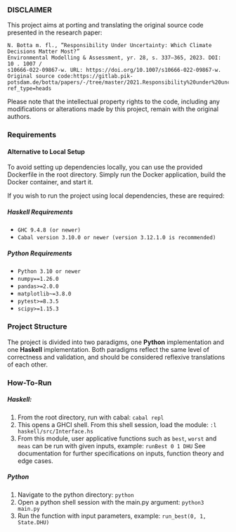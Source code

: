 ### DISCLAIMER
This project aims at porting and translating the original source code presented in the research paper:
```
N. Botta m. fl., ”Responsibility Under Uncertainty: Which Climate Decisions Matter Most?”
Environmental Modelling & Assessment, yr. 28, s. 337–365, 2023. DOI: 10 . 1007 /
s10666-022-09867-w. URL: https://doi.org/10.1007/s10666-022-09867-w.
Original source code:https://gitlab.pik-potsdam.de/botta/papers/-/tree/master/2021.Responsibility%20under%20uncertainty:%20which%20climate%20decisions%20matter%20most%3F?ref_type=heads
```
Please note that the intellectual property rights to the code, including any modifications or alterations made by this project, remain with the original authors.
### Requirements
#### Alternative to Local Setup
To avoid setting up dependencies locally, you can use the provided Dockerfile in the root directory. Simply run the Docker application, build the Docker container, and start it.

If you wish to run the project using local dependencies, these are required:
##### Haskell Requirements
- `GHC 9.4.8 (or newer)`
- `Cabal version 3.10.0 or newer (version 3.12.1.0 is recommended)`
##### Python Requirements
- `Python 3.10 or newer`
- `numpy==1.26.0`
- `pandas>=2.0.0`
- `matplotlib~=3.8.0`
- `pytest>=8.3.5`
- `scipy>=1.15.3`

### Project Structure
The project is divided into two paradigms, one **Python** implementation and one **Haskell** implementation. Both paradigms reflect the same level of correctness and validation, and should be considered reflexive translations of each other.

### How-To-Run

##### Haskell:
1. From the root directory, run with cabal:
`cabal repl`
2. This opens a GHCI shell. From this shell session, load the module:
`:l haskell/src/Interface.hs`
3. From this module, user applicative functions such as `best`, `worst` and `meas` can be run with given inputs, example:
`runBest 0 1 DHU`
See documentation for further specifications on inputs, function theory and edge cases.

##### Python

1. Navigate to the python directory: `python`
2. Open a python shell session with the main.py argument: `python3 main.py`
4. Run the function with input parameters, example: `run_best(0, 1, State.DHU)`
